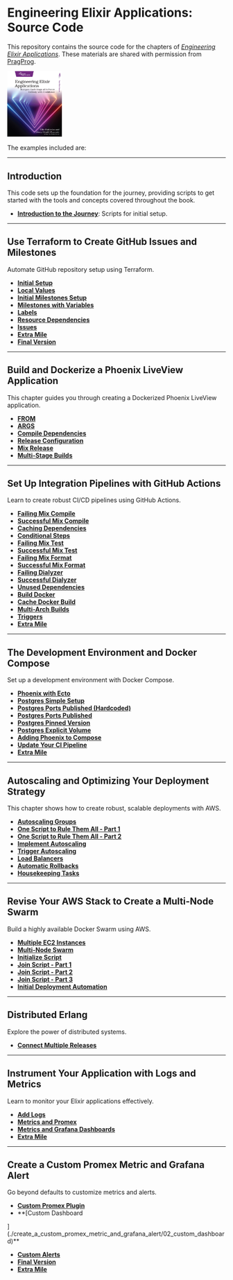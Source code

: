# Engineering Elixir Applications: Source Code

This repository contains the source code for the chapters of [*Engineering Elixir Applications*](https://pragprog.com/titles/beamops/engineering-elixir-applications/). These materials are shared with permission from [PragProg](https://pragprog.com). 

<img src="images/book.jpg" width=25% />

The examples included are:

---

## **Introduction**
This code sets up the foundation for the journey, providing scripts to get started with the tools and concepts covered throughout the book.

- **[Introduction to the Journey](./introduction_to_the_journey/scripts)**: Scripts for initial setup.

---

## **Use Terraform to Create GitHub Issues and Milestones**
Automate GitHub repository setup using Terraform.

- **[Initial Setup](./use_terraform_to_create_github_issues_and_milestones/01_initial_setup)**
- **[Local Values](./use_terraform_to_create_github_issues_and_milestones/02_local_values)**
- **[Initial Milestones Setup](./use_terraform_to_create_github_issues_and_milestones/03_initial_milestones_setup)**
- **[Milestones with Variables](./use_terraform_to_create_github_issues_and_milestones/04_milestones_with_variables)**
- **[Labels](./use_terraform_to_create_github_issues_and_milestones/05_labels)**
- **[Resource Dependencies](./use_terraform_to_create_github_issues_and_milestones/06_resource_dependencies)**
- **[Issues](./use_terraform_to_create_github_issues_and_milestones/07_issues)**
- **[Extra Mile](./use_terraform_to_create_github_issues_and_milestones/08_extra_mile)**
- **[Final Version](./use_terraform_to_create_github_issues_and_milestones/final_version)**

---

## **Build and Dockerize a Phoenix LiveView Application**
This chapter guides you through creating a Dockerized Phoenix LiveView application.

- **[FROM](./build_and_dockerize_a_phoenix_liveview_application/01_from)**
- **[ARGS](./build_and_dockerize_a_phoenix_liveview_application/02_args)**
- **[Compile Dependencies](./build_and_dockerize_a_phoenix_liveview_application/03_compile_deps)**
- **[Release Configuration](./build_and_dockerize_a_phoenix_liveview_application/04_release_config)**
- **[Mix Release](./build_and_dockerize_a_phoenix_liveview_application/05_mix_release)**
- **[Multi-Stage Builds](./build_and_dockerize_a_phoenix_liveview_application/06_multi_stage)**

---

## **Set Up Integration Pipelines with GitHub Actions**
Learn to create robust CI/CD pipelines using GitHub Actions.

- **[Failing Mix Compile](./set_up_integration_pipelines_with_github_actions/01_failing_mix_compile)**
- **[Successful Mix Compile](./set_up_integration_pipelines_with_github_actions/01_successful_mix_compile)**
- **[Caching Dependencies](./set_up_integration_pipelines_with_github_actions/02_cache_deps_build)**
- **[Conditional Steps](./set_up_integration_pipelines_with_github_actions/03_conditional_steps)**
- **[Failing Mix Test](./set_up_integration_pipelines_with_github_actions/04_failing_mix_test)**
- **[Successful Mix Test](./set_up_integration_pipelines_with_github_actions/04_successful_mix_test)**
- **[Failing Mix Format](./set_up_integration_pipelines_with_github_actions/05_failing_mix_format)**
- **[Successful Mix Format](./set_up_integration_pipelines_with_github_actions/05_successful_mix_format)**
- **[Failing Dialyzer](./set_up_integration_pipelines_with_github_actions/06_failing_dialyzer)**
- **[Successful Dialyzer](./set_up_integration_pipelines_with_github_actions/06_successful_dialyzer)**
- **[Unused Dependencies](./set_up_integration_pipelines_with_github_actions/07_unused_dependencies)**
- **[Build Docker](./set_up_integration_pipelines_with_github_actions/08_build_docker)**
- **[Cache Docker Build](./set_up_integration_pipelines_with_github_actions/09_cache_docker_build)**
- **[Multi-Arch Builds](./set_up_integration_pipelines_with_github_actions/10_multi_arch)**
- **[Triggers](./set_up_integration_pipelines_with_github_actions/11_triggers)**
- **[Extra Mile](./set_up_integration_pipelines_with_github_actions/12_extra_mile)**

---

## **The Development Environment and Docker Compose**
Set up a development environment with Docker Compose.

- **[Phoenix with Ecto](./the_dev_environment_and_docker_compose/01_phx_with_ecto)**
- **[Postgres Simple Setup](./the_dev_environment_and_docker_compose/02_postgres_simple)**
- **[Postgres Ports Published (Hardcoded)](./the_dev_environment_and_docker_compose/03_postgres_ports_published_hardcoded)**
- **[Postgres Ports Published](./the_dev_environment_and_docker_compose/04_postgres_ports_published)**
- **[Postgres Pinned Version](./the_dev_environment_and_docker_compose/05_postgres_pinned_version)**
- **[Postgres Explicit Volume](./the_dev_environment_and_docker_compose/06_postgres_explicit_volume)**
- **[Adding Phoenix to Compose](./the_dev_environment_and_docker_compose/07_adding_your_phoenix_app)**
- **[Update Your CI Pipeline](./the_dev_environment_and_docker_compose/08_update_your_ci_pipeline)**
- **[Extra Mile](./the_dev_environment_and_docker_compose/09_extra_mile)**

---

## **Autoscaling and Optimizing Your Deployment Strategy**
This chapter shows how to create robust, scalable deployments with AWS.

- **[Autoscaling Groups](./autoscaling_and_optimizing_your_deployment_strategy/01_autoscaling_group_and_launch_template)**
- **[One Script to Rule Them All - Part 1](./autoscaling_and_optimizing_your_deployment_strategy/02_one_script_to_rule_them_all_01)**
- **[One Script to Rule Them All - Part 2](./autoscaling_and_optimizing_your_deployment_strategy/02_one_script_to_rule_them_all_02)**
- **[Implement Autoscaling](./autoscaling_and_optimizing_your_deployment_strategy/03_implement_autoscaling)**
- **[Trigger Autoscaling](./autoscaling_and_optimizing_your_deployment_strategy/04_trigger_auto_scaling)**
- **[Load Balancers](./autoscaling_and_optimizing_your_deployment_strategy/05_load_balancer)**
- **[Automatic Rollbacks](./autoscaling_and_optimizing_your_deployment_strategy/06_automatic_rollbacks)**
- **[Housekeeping Tasks](./autoscaling_and_optimizing_your_deployment_strategy/07_housekeeping_tasks)**

---

## **Revise Your AWS Stack to Create a Multi-Node Swarm**
Build a highly available Docker Swarm using AWS.

- **[Multiple EC2 Instances](./revise_your_aws_stack_to_create_a_multinode_swarm/01_multiple_ec2_instances)**
- **[Multi-Node Swarm](./revise_your_aws_stack_to_create_a_multinode_swarm/02_multinode_swarm)**
- **[Initialize Script](./revise_your_aws_stack_to_create_a_multinode_swarm/03_initialize_script)**
- **[Join Script - Part 1](./revise_your_aws_stack_to_create_a_multinode_swarm/04_join_script_01)**
- **[Join Script - Part 2](./revise_your_aws_stack_to_create_a_multinode_swarm/04_join_script_02)**
- **[Join Script - Part 3](./revise_your_aws_stack_to_create_a_multinode_swarm/04_join_script_03)**
- **[Initial Deployment Automation](./revise_your_aws_stack_to_create_a_multinode_swarm/05_initial_deployment_automation)**

---

## **Distributed Erlang**
Explore the power of distributed systems.

- **[Connect Multiple Releases](./distributed_erlang/01_connect_multiple_releases)**

---

## **Instrument Your Application with Logs and Metrics**
Learn to monitor your Elixir applications effectively.

- **[Add Logs](./instrument_your_application_with_logs_and_metrics/01_logs)**
- **[Metrics and Promex](./instrument_your_application_with_logs_and_metrics/02_metrics_and_promex)**
- **[Metrics and Grafana Dashboards](./instrument_your_application_with_logs_and_metrics/03_metrics_and_grafana_dashboards)**
- **[Extra Mile](./instrument_your_application_with_logs_and_metrics/04_extra_mile)**

---

## **Create a Custom Promex Metric and Grafana Alert**
Go beyond defaults to customize metrics and alerts.

- **[Custom Promex Plugin](./create_a_custom_promex_metric_and_grafana_alert/01_cpu_promex_plugin)**
- **[Custom Dashboard

](./create_a_custom_promex_metric_and_grafana_alert/02_custom_dashboard)**
- **[Custom Alerts](./create_a_custom_promex_metric_and_grafana_alert/03_custom_alert)**
- **[Final Version](./create_a_custom_promex_metric_and_grafana_alert/04_final_version)**
- **[Extra Mile](./create_a_custom_promex_metric_and_grafana_alert/05_extra_mile)**
